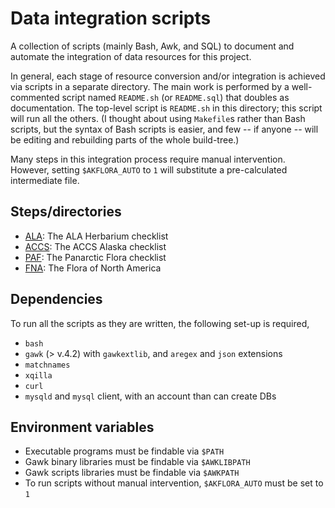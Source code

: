 # Data integration scripts

A collection of scripts (mainly Bash, Awk, and SQL) to document and
automate the integration of data resources for this project.

In general, each stage of resource conversion and/or integration is
achieved via scripts in a separate directory. The main work is
performed by a well-commented script named `README.sh` (or
`README.sql`) that doubles as documentation.  The top-level script is
`README.sh` in this directory; this script will run all the others. (I
thought about using `Makefile`s rather than Bash scripts, but the
syntax of Bash scripts is easier, and few -- if anyone -- will be
editing and rebuilding parts of the whole build-tree.)

Many steps in this integration process require manual
intervention. However, setting `$AKFLORA_AUTO` to `1` will substitute
a pre-calculated intermediate file.

## Steps/directories

 * [ALA](./ALA): The ALA Herbarium checklist 
 * [ACCS](./ACCS): The ACCS Alaska checklist 
 * [PAF](./PAF): The Panarctic Flora checklist
 * [FNA](./FNA): The Flora of North America

## Dependencies

To run all the scripts as they are written, the following set-up is
required,

 * `bash`
 * `gawk` (> v.4.2) with `gawkextlib`, and `aregex` and `json` extensions
 * `matchnames`
 * `xqilla`
 * `curl`
 * `mysqld` and `mysql` client, with an account than can create DBs

## Environment variables
 
 * Executable programs must be findable via `$PATH`
 * Gawk binary libraries must be findable via `$AWKLIBPATH`
 * Gawk scripts libraries must be findable via `$AWKPATH`
 * To run scripts without manual intervention, `$AKFLORA_AUTO` must be
   set to `1`
